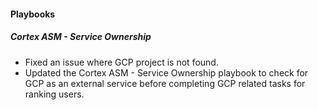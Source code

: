 
#### Playbooks

##### Cortex ASM - Service Ownership

- Fixed an issue where GCP project is not found.
- Updated the Cortex ASM - Service Ownership playbook to check for GCP as an external service before completing GCP related tasks for ranking users.
